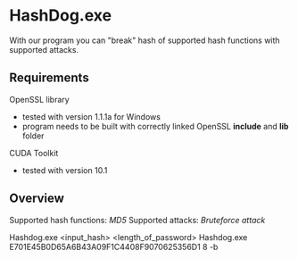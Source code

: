 # HashDog.exe

With our program you can "break" hash of supported hash functions with supported attacks.
## Requirements
OpenSSL library
* tested with version 1.1.1a for Windows
* program needs to be built with correctly linked OpenSSL **include** and **lib** folder

CUDA Toolkit
* tested with version 10.1
## Overview
Supported hash functions: *MD5*
Supported attacks: *Bruteforce attack*


Hashdog.exe <input_hash> <length_of_password>
Hashdog.exe E701E45B0D65A6B43A09F1C4408F9070625356D1 8 -b
